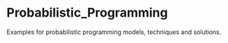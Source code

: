 # Probabilistic_Programming
Examples for probabilistic programming models, techniques and solutions.

